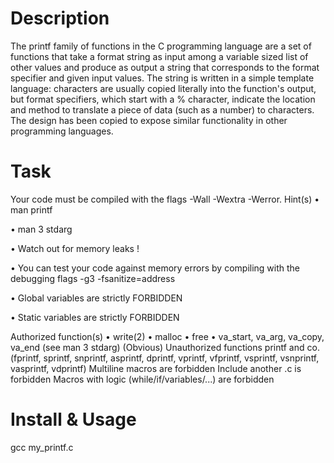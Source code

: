 # Description
The printf family of functions in the C programming language are a set of functions that take a format string as input among a variable sized list of other values and produce as output a string that corresponds to the format specifier and given input values. The string is written in a simple template language: characters are usually copied literally into the function's output, but format specifiers, which start with a % character, indicate the location and method to translate a piece of data (such as a number) to characters. The design has been copied to expose similar functionality in other programming languages.
# Task

Your code must be compiled with the flags -Wall -Wextra -Werror.
Hint(s)
• man printf

• man 3 stdarg

• Watch out for memory leaks !

• You can test your code against memory errors by compiling with the debugging flags -g3 -fsanitize=address

• Global variables are strictly FORBIDDEN

• Static variables are strictly FORBIDDEN

Authorized function(s)
• write(2)
• malloc
• free
• va_start, va_arg, va_copy, va_end (see man 3 stdarg)
(Obvious) Unauthorized functions
printf and co. (fprintf, sprintf, snprintf, asprintf, dprintf, vprintf, vfprintf, vsprintf, vsnprintf, vasprintf, vdprintf)
Multiline macros are forbidden
Include another .c is forbidden
Macros with logic (while/if/variables/...) are forbidden

# Install & Usage
gcc my_printf.c